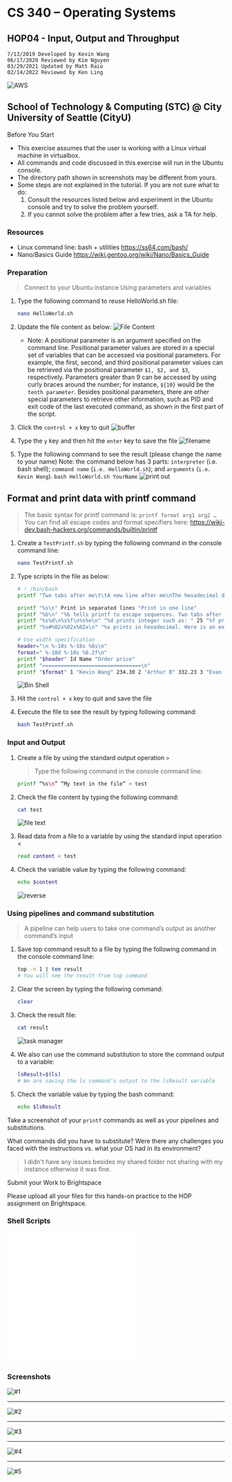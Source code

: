 # CS 340 – Operating Systems

## HOP04 - Input, Output and Throughput

```text
7/13/2019 Developed by Kevin Wang
06/17/2020 Reviewed by Kim Nguyen
03/29/2021 Updated by Matt Raio
02/14/2022 Reviewed by Ken Ling
```

![AWS](./Picture4.png)

## School of Technology & Computing (STC) @ City University of Seattle (CityU)

Before You Start

- This exercise assumes that the user is working with a Linux virtual machine in virtualbox.
- All commands and code discussed in this exercise will run in the Ubuntu console.
- The directory path shown in screenshots may be different from yours.
- Some steps are not explained in the tutorial. If you are not sure what to do:
  1. Consult the resources listed below and experiment in the Ubuntu console and try to solve the problem yourself.
  2. If you cannot solve the problem after a few tries, ask a TA for help.

### Resources

- Linux command line: bash + utilities
<https://ss64.com/bash/>
- Nano/Basics Guide
<https://wiki.gentoo.org/wiki/Nano/Basics_Guide>

### Preparation

   > Connect to your Ubuntu instance
   > Using parameters and variables

1. Type the following command to reuse HelloWorld.sh file:

   ```sh
   nano HelloWorld.sh
   ```

2. Update the file content as below:
   ![File Content](./OldPics/Picture1.png)
   - Note: A positional parameter is an argument specified on the command line. Positional parameter values are stored in a special set of variables that can be accessed via positional parameters. For example, the first, second, and third positional parameter values can be retrieved via the positional parameter `$1, $2, and $3`, respectively. Parameters greater than 9 can be accessed by using curly braces around the number; for instance, `${10}` would be the `tenth parameter`.
    Besides positional parameters, there are other special parameters to retrieve other information, such as PID and exit code of the last executed command, as shown in the first part of the script.

3. Click the `control + x` key to quit
   ![buffer](./OldPics/Picture2.png)

4. Type the `y` key and then hit the `enter` key to save the file
   ![filename](./OldPics/Picture3.png)

5. Type the following command to see the result (please change the name to your name)
   Note: the command below has 3 parts: `interpreter` (i.e. bash shell); `command name` (`i.e. HelloWorld.sh`); and `arguments` (`i.e. Kevin Wang`).
        `bash HelloWorld.sh YourName`
   ![print out](./OldPics/Picture4.png)

## Format and print data with printf command

   > The basic syntax for printf command is: `printf format arg1 arg2 …`
   > You can find all escape codes and format specifiers here:
   <https://wiki-dev.bash-hackers.org/commands/builtin/printf>

1. Create a `TestPrintf.sh` by typing the following command in the console command line:

   ```bash
   nano TestPrintf.sh
   ```

1. Type scripts in the file as below:

   ```bash
   # ! /bin/bash
   printf "Two tabs after me\t\tA new line after me\nThe hexadecimal digits X42 represents \x42\n"

   printf "%s\n" Print in separated lines "Print in one line"
   printf "%b\n" "%b tells printf to escape sequences. Two tabs after me\t\t ."
   printf "%s%d\n%s%f\n%s%e\n" "%d prints integer such as: " 25 "%f prints float numbers such as: " 25.5 \ "%e prints with the exponential notation such as: " 25. 5
   printf "%s#%02x%02x%02x\n" "%x prints in hexadecimal. Here is an example to convert a RGB color 82 185 225 to a hex notation: " \ 82 185 255

   # Use width specification
   header="\n %-10s %-18s %8s\n"
   format=" %-10d %-18s %8.2f\n"
   printf "$header" Id Name "Order price"
   printf "================================\n"
   printf "$format" 1 "Kevin Wang" 234.30 2 "Arthur B" 332.23 3 "Evan A" 525.32
   ```

   ![Bin Shell](./OldPics/Picture5.png)

1. Hit the `control + x` key to quit and save the file

1. Execute the file to see the result by typing following command:

   ```sh
   bash TestPrintf.sh
   ```

### Input and Output

1. Create a file by using the standard output operation `>`
   > Type the following command in the console command line:

   ```sh
   printf “%s\n” “My text in the file” > test
   ```

2. Check the file content by typing the following command:

   ```sh
   cat test
   ```

   ![file text](./OldPics/Picture6.png)

3. Read data from a file to a variable by using the standard input operation <

   ```sh
   read content < test
   ```

4. Check the variable value by typing the following command:

   ```sh
   echo $content
   ```

   ![reverse](./OldPics/Picture7.png)

### Using pipelines and command substitution

   > A pipeline can help users to take one command’s output as another command’s input

1. Save top command result to a file by typing the following command in the console command line:

   ```sh
   top -n 1 | tee result
   # You will see the result from top command
   ```

2. Clear the screen by typing the following command:

   ```sh
   clear
   ```

3. Check the result file:

   ```sh
   cat result
   ```

   ![task manager](./OldPics/Picture9.png)

4. We also can use the command substitution to store the command output to a variable:

   ```sh
   lsResult=$(ls)
   # We are saving the ls command’s output to the lsResult variable
   ```

5. Check the variable value by typing the bash command:

   ```sh
   echo $lsResult
   ```

Take a screenshot of your `printf` commands as well as your pipelines and substitutions.

What commands did you have to substitute? Were there any challenges you faced with the instructions vs. what your OS had in its environment?

> I didn't have any issues besides my shared folder not sharing with my instance otherwise it was fine.

Submit your Work to Brightspace

Please upload all your files for this hands-on practice to the HOP assignment on Brightspace.

### Shell Scripts

![TestPrintf.sh](./TestPrintf.sh)
![HelloWorld.sh](./HelloWorld.sh)

### Screenshots

![#1](./Img/VirtualBoxVM_B1U3jLpF4D.png)

---

![#2](./Img/EJsWFVm.png)

---

![#3](./Img/od8tXA8.png)

---

![#4](./Img/0dUcmaE.png)

---

![#5](./Img/J469SlZ.png)

